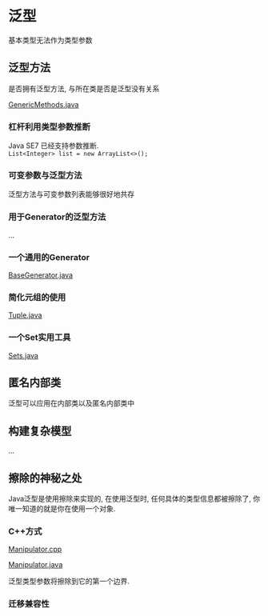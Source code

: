 # 泛型
基本类型无法作为类型参数   

## 泛型方法
是否拥有泛型方法, 与所在类是否是泛型没有关系  

[GenericMethods.java](./GenericMethods.java)  

### 杠杆利用类型参数推断
Java SE7 已经支持参数推断.  
`List<Integer> list = new ArrayList<>();`

### 可变参数与泛型方法
泛型方法与可变参数列表能够很好地共存

### 用于Generator的泛型方法
...

### 一个通用的Generator
[BaseGenerator.java](./BaseGenerator.java)

### 简化元组的使用
[Tuple.java](./Tuple.java)

### 一个Set实用工具
[Sets.java](./Sets.java)

## 匿名内部类
泛型可以应用在内部类以及匿名内部类中  

## 构建复杂模型
...

## 擦除的神秘之处
Java泛型是使用擦除来实现的, 在使用泛型时, 任何具体的类型信息都被擦除了, 你唯一知道的就是你在使用一个对象.  

### C++方式
[Manipulator.cpp](./Manipulator.cpp)  

[Manipulator.java](./Manipulator.java)  

泛型类型参数将擦除到它的第一个边界.  

### 迁移兼容性
